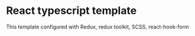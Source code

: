 # React typescript template

This template configured with Redux, redux toolkit, SCSS, react-hook-form

